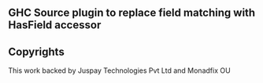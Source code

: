 ## GHC Source plugin to replace field matching with HasField accessor 

## Copyrights

This work backed by Juspay Technologies Pvt Ltd and Monadfix OU
